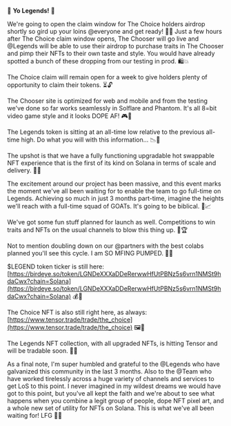 🚀 **Yo Legends!** 🚀

We're going to open the claim window for The Choice holders airdrop shortly so gird up your loins @everyone and get ready! 📢🔜
Just a few hours after The Choice claim window opens, The Chooser will go live and @Legends will be able to use their airdrop to purchase traits in The Chooser and pimp their NFTs to their own taste and style. You would have already spotted a bunch of these dropping from our testing in prod. 🛍️💥

The Choice claim will remain open for a week to give holders plenty of opportunity to claim their tokens. ⏳🔓

The Chooser site is optimized for web and mobile and from the testing we've done so far works seamlessly in Solflare and Phantom. It's all 8=bit video game style and it looks DOPE AF! 🎮👾

The Legends token is sitting at an all-time low relative to the previous all-time high. Do what you will with this information... 📉🤔

The upshot is that we have a fully functioning upgradable hot swappable NFT experience that is the first of its kind on Solana in terms of scale and delivery. 🚀🆕

The excitement around our project has been massive, and this event marks the moment we've all been waiting for to enable the team to go full-time on Legends. Achieving so much in just 3 months part-time, imagine the heights we'll reach with a full-time squad of GOATs. It's going to be biblical. 🙌📈

We've got some fun stuff planned for launch as well. Competitions to win traits and NFTs on the usual channels to blow this thing up. 🎉🏆

Not to mention doubling down on our @partners with the best colabs planned you'll see this cycle. I am SO MFING PUMPED. 💪🤝

$LEGEND token ticker is still here: [https://birdeye.so/token/LGNDeXXXaDDeRerwwHfUtPBNz5s6vrn1NMSt9hdaCwx?chain=Solana](https://birdeye.so/token/LGNDeXXXaDDeRerwwHfUtPBNz5s6vrn1NMSt9hdaCwx?chain=Solana) 💰🔗

The Choice NFT is also still right here, as always: [https://www.tensor.trade/trade/the_choice](https://www.tensor.trade/trade/the_choice) 🖼️🔗

The Legends NFT collection, with all upgraded NFTs, is hitting Tensor and will be tradable soon. 🚀🔄

As a final note, I'm super humbled and grateful to the @Legends who have galvanized this community in the last 3 months. Also to the @Team who have worked tirelessly across a huge variety of channels and services to get LoS to this point. I never imagined in my wildest dreams we would have got to this point, but you've all kept the faith and we're about to see what happens when you combine a legit group of people, dope NFT pixel art, and a whole new set of utility for NFTs on Solana. This is what we've all been waiting for! LFG 🎉🔥
